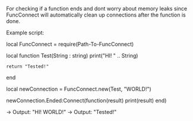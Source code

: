For checking if a function ends and dont worry about memory leaks since
FuncConnect will automatically clean up connections after the function is done.

Example script:

local FuncConnect = require(Path-To-FuncConnect)

local function Test(String : string)
    print("HI! " .. String)

    return "Tested!"
end

local newConnection = FuncConnect.new(Test, "WORLD!")

newConnection.Ended:Connect(function(result)
    print(result)
end)

-> Output: "HI! WORLD!"
-> Output: "Tested!"
